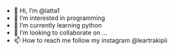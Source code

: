 - 👋 Hi, I’m @latta1
- 👀 I’m interested in programming
- 🌱 I’m currently learning python
- 💞️ I’m looking to collaborate on ...
- 📫 How to reach me follow my instagram @leartrakipii

<!---
latta1/latta1 is a ✨ special ✨ repository because its `README.md` (this file) appears on your GitHub profile.
You can click the Preview link to take a look at your changes.
--->
